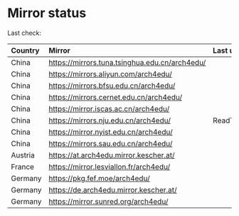 <script src="./time.js"></script>
# Mirror status
Last check: <script type="text/javascript">localize(1716830187.2296798);</script>

|Country|Mirror|Last update|
|:------|:-----|:----------|
|China|https://mirrors.tuna.tsinghua.edu.cn/arch4edu/|<script type="text/javascript">localize(1716791779);</script>|
|China|https://mirrors.aliyun.com/arch4edu/|<script type="text/javascript">localize(1716791779);</script>|
|China|https://mirrors.bfsu.edu.cn/arch4edu/|<script type="text/javascript">localize(1716791779);</script>|
|China|https://mirrors.cernet.edu.cn/arch4edu/|<script type="text/javascript">localize(1716791779);</script>|
|China|https://mirror.iscas.ac.cn/arch4edu/|<script type="text/javascript">localize(1716791779);</script>|
|China|https://mirrors.nju.edu.cn/arch4edu/|ReadTimeout|
|China|https://mirror.nyist.edu.cn/arch4edu/|<script type="text/javascript">localize(1716791779);</script>|
|China|https://mirrors.sau.edu.cn/arch4edu/|<script type="text/javascript">localize(1716791779);</script>|
|Austria|https://at.arch4edu.mirror.kescher.at/|<script type="text/javascript">localize(1716791779);</script>|
|France|https://mirror.lesviallon.fr/arch4edu/|<script type="text/javascript">localize(1716791779);</script>|
|Germany|https://pkg.fef.moe/arch4edu/|<script type="text/javascript">localize(1716791779);</script>|
|Germany|https://de.arch4edu.mirror.kescher.at/|<script type="text/javascript">localize(1716791779);</script>|
|Germany|https://mirror.sunred.org/arch4edu/|<script type="text/javascript">localize(1716791779);</script>|

<script src="./tablefilter/tablefilter.js"></script>
<script src="./table.js"></script>